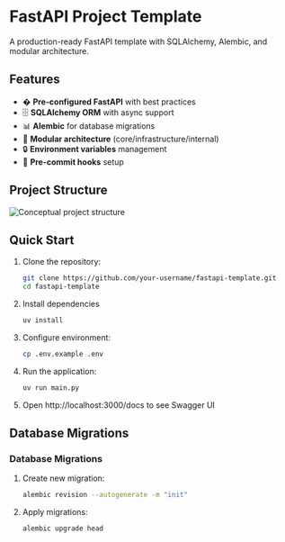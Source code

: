 # FastAPI Project Template

A production-ready FastAPI template with SQLAlchemy, Alembic, and modular architecture.

## Features

- � **Pre-configured FastAPI** with best practices
- 🗄 **SQLAlchemy ORM** with async support
- 📊 **Alembic** for database migrations
- 🧩 **Modular architecture** (core/infrastructure/internal)
- 🔒 **Environment variables** management
- 📜 **Pre-commit hooks** setup

## Project Structure
![Conceptual project structure](assets/images/structure.svg)

## Quick Start

1. Clone the repository:
   ```bash
   git clone https://github.com/your-username/fastapi-template.git
   cd fastapi-template
   ```

2. Install dependencies
    ```bash
    uv install
    ```

3. Configure environment:
    ```bash
    cp .env.example .env
    ```
4. Run the application:
    ```bash
    uv run main.py
    ```
5. Open http://localhost:3000/docs to see Swagger UI

## Database Migrations

### Database Migrations

1. Create new migration:
    ```bash
    alembic revision --autogenerate -m "init"
    ```
2. Apply migrations:
    ```bash
    alembic upgrade head
    ```


